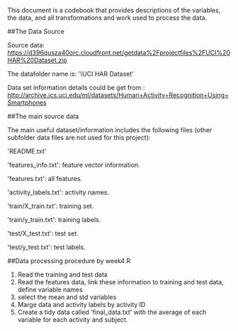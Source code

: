 This document is a codebook that provides descriptions of the variables, the data, and all transformations and work used to process the data.

##The Data Source

Source data: https://d396qusza40orc.cloudfront.net/getdata%2Fprojectfiles%2FUCI%20HAR%20Dataset.zip

The datafolder name is: '\UCI HAR Dataset'

Data set information details could be get from : http://archive.ics.uci.edu/ml/datasets/Human+Activity+Recognition+Using+Smartphones

 
##The main source data 

The main useful dataset/information includes the following files (other subfolder data files are not used for this project):

'README.txt'

'features_info.txt':  feature vector information.

'features.txt':   all features.

'activity_labels.txt': activity names.

'train/X_train.txt': training set.

'train/y_train.txt': training labels.

'test/X_test.txt': test set.

'test/y_test.txt': test labels.

 

##Data processing procedure by week4.R

1. Read the training and test data 
2. Read the features data,  link these information to training and test data, define variable names
3. select the mean and std variables
4. Marge data and activity labels by activity ID
4. Create a tidy data called 'final_data.txt' with the average of each variable for each activity and subject.
 